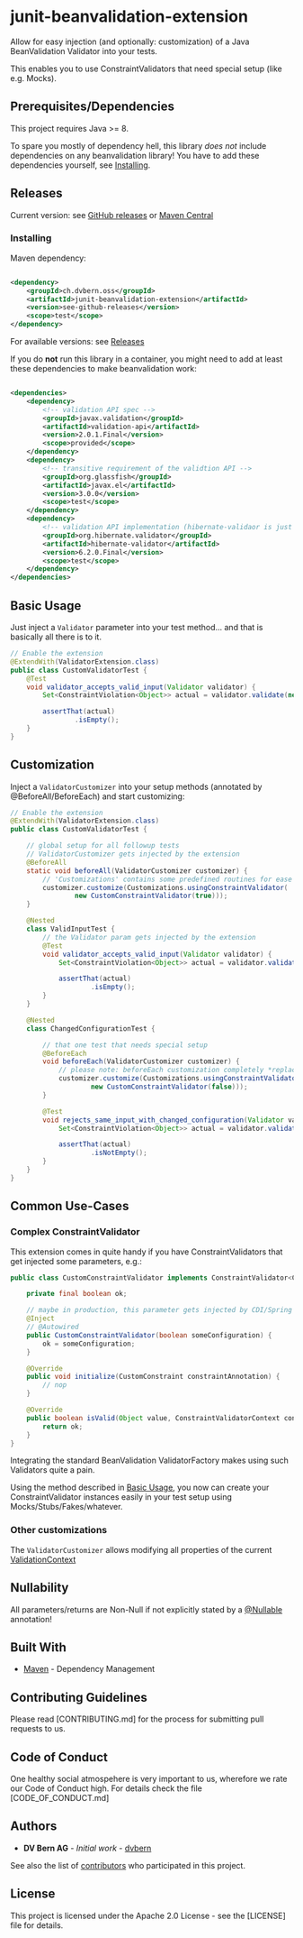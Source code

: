 # junit-beanvalidation-extension

Allow for easy injection (and optionally: customization) of a Java BeanValidation Validator into your tests.

This enables you to use ConstraintValidators that need special setup (like e.g. Mocks).

## Prerequisites/Dependencies

This project requires Java >= 8.

To spare you mostly of dependency hell, this library *does not* include dependencies on any beanvalidation library!
You have to add these dependencies yourself, see [Installing](#Installing).

## Releases

Current version: see [GitHub releases](https://github.com/dvbern/junit-beanvalidation-extension/releases)
or [Maven Central](https://search.maven.org/search?q=g:ch.dvbern.oss.junit-beanvalidation-extension%20a:junit-beanvalidation-extension)

### Installing

Maven dependency:

```xml

<dependency>
	<groupId>ch.dvbern.oss</groupId>
	<artifactId>junit-beanvalidation-extension</artifactId>
	<version>see-github-releases</version>
	<scope>test</scope>
</dependency>
```

For available versions: see [Releases](#releases)

If you do **not** run this library in a container, you might need to add at least these dependencies to make
beanvalidation work:

```xml

<dependencies>
	<dependency>
		<!-- validation API spec -->
		<groupId>javax.validation</groupId>
		<artifactId>validation-api</artifactId>
		<version>2.0.1.Final</version>
		<scope>provided</scope>
	</dependency>
	<dependency>
		<!-- transitive requirement of the validtion API -->
		<groupId>org.glassfish</groupId>
		<artifactId>javax.el</artifactId>
		<version>3.0.0</version>
		<scope>test</scope>
	</dependency>
	<dependency>
		<!-- validation API implementation (hibernate-validaor is just used as an example) -->
		<groupId>org.hibernate.validator</groupId>
		<artifactId>hibernate-validator</artifactId>
		<version>6.2.0.Final</version>
		<scope>test</scope>
	</dependency>
</dependencies>
```

## Basic Usage

Just inject a `Validator` parameter into your test method... and that is basically all there is to it.

```java
// Enable the extension
@ExtendWith(ValidatorExtension.class)
public class CustomValidatorTest {
	@Test
	void validator_accepts_valid_input(Validator validator) {
		Set<ConstraintViolation<Object>> actual = validator.validate(new SomeFixture("Hello World"));

		assertThat(actual)
				.isEmpty();
	}
}

```

## Customization

Inject a `ValidatorCustomizer` into your setup methods (annotated by @BeforeAll/BeforeEach) and start customizing:

```java
// Enable the extension
@ExtendWith(ValidatorExtension.class)
public class CustomValidatorTest {

	// global setup for all followup tests
	// ValidatorCustomizer gets injected by the extension
	@BeforeAll
	static void beforeAll(ValidatorCustomizer customizer) {
		// 'Customizations' contains some predefined routines for ease of use.
		customizer.customize(Customizations.usingConstraintValidator(
				new CustomConstraintValidator(true)));
	}

	@Nested
	class ValidInputTest {
		// the Validator param gets injected by the extension
		@Test
		void validator_accepts_valid_input(Validator validator) {
			Set<ConstraintViolation<Object>> actual = validator.validate(new SomeFixture("Hello World"));

			assertThat(actual)
					.isEmpty();
		}
	}

	@Nested
	class ChangedConfigurationTest {

		// that one test that needs special setup
		@BeforeEach
		void beforeEach(ValidatorCustomizer customizer) {
			// please note: beforeEach customization completely *replaces* customization in beforeAll!
			customizer.customize(Customizations.usingConstraintValidator(
					new CustomConstraintValidator(false)));
		}

		@Test
		void rejects_same_input_with_changed_configuration(Validator validator) {
			Set<ConstraintViolation<Object>> actual = validator.validate(new SomeFixture("Hello World"));

			assertThat(actual)
					.isNotEmpty();
		}
	}
}

```

## Common Use-Cases

### Complex ConstraintValidator

This extension comes in quite handy if you have ConstraintValidators that get injected some parameters, e.g.:

```java
public class CustomConstraintValidator implements ConstraintValidator<CustomConstraint, Object> {

	private final boolean ok;

	// maybe in production, this parameter gets injected by CDI/Spring
	@Inject
	// @Autowired
	public CustomConstraintValidator(boolean someConfiguration) {
		ok = someConfiguration;
	}

	@Override
	public void initialize(CustomConstraint constraintAnnotation) {
		// nop
	}

	@Override
	public boolean isValid(Object value, ConstraintValidatorContext context) {
		return ok;
	}
}

```

Integrating the standard BeanValidation ValidatorFactory makes using such Validators quite a pain.

Using the method described in [Basic Usage](#basic-usage), you now can create your ConstraintValidator instances easily
in your test setup using Mocks/Stubs/Fakes/whatever.

### Other customizations

The `ValidatorCustomizer` allows modifying all properties of the
current [ValidationContext](https://docs.oracle.com/javaee/7/api/javax/validation/ValidatorContext.html)

## Nullability

All parameters/returns are Non-Null if not explicitly stated by
a [@Nullable](https://checkerframework.org/api/org/checkerframework/checker/nullness/qual/Nullable.html) annotation!

## Built With

* [Maven](https://maven.apache.org/) - Dependency Management

## Contributing Guidelines

Please read [CONTRIBUTING.md] for the process for submitting pull requests to us.

## Code of Conduct

One healthy social atmospehere is very important to us, wherefore we rate our Code of Conduct high. For details check
the file [CODE_OF_CONDUCT.md]

## Authors

* **DV Bern AG** - *Initial work* - [dvbern](https://github.com/dvbern)

See also the list of [contributors](https://github.com/dvbern/junit-beanvalidation-extension/contributors) who
participated in this project.

## License

This project is licensed under the Apache 2.0 License - see the [LICENSE] file for details.


